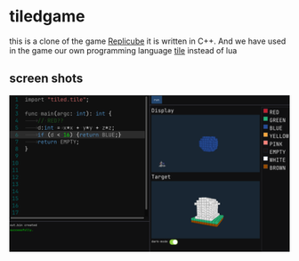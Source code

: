 # tiledgame

this is a clone of the game [Replicube](https://store.steampowered.com/app/3401490/Replicube/)
it is written in C++.
And we have used in the game our own programming language [tile](https://github.com/tile-lang/) instead of lua

##  screen shots

![1746636146633](image/README/1746636146633.png)
